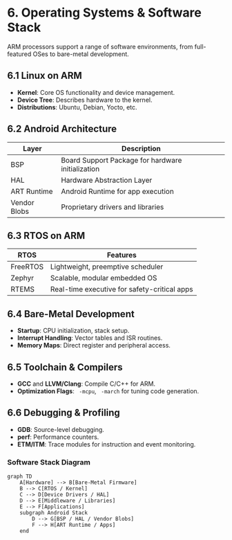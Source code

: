 # 6. Operating Systems & Software Stack

ARM processors support a range of software environments, from full-featured OSes to bare-metal development.

## 6.1 Linux on ARM
- **Kernel**: Core OS functionality and device management.  
- **Device Tree**: Describes hardware to the kernel.  
- **Distributions**: Ubuntu, Debian, Yocto, etc.

## 6.2 Android Architecture
| Layer         | Description                                    |
|---------------|-----------------------------------------------|
| BSP           | Board Support Package for hardware initialization |
| HAL           | Hardware Abstraction Layer                     |
| ART Runtime   | Android Runtime for app execution             |
| Vendor Blobs  | Proprietary drivers and libraries             |

## 6.3 RTOS on ARM
| RTOS      | Features                                        |
|-----------|-----------------------------------------------|
| FreeRTOS  | Lightweight, preemptive scheduler             |
| Zephyr    | Scalable, modular embedded OS                  |
| RTEMS     | Real-time executive for safety-critical apps  |

## 6.4 Bare-Metal Development
- **Startup**: CPU initialization, stack setup.  
- **Interrupt Handling**: Vector tables and ISR routines.  
- **Memory Maps**: Direct register and peripheral access.

## 6.5 Toolchain & Compilers
- **GCC** and **LLVM/Clang**: Compile C/C++ for ARM.  
- **Optimization Flags**: ` -mcpu`, ` -march` for tuning code generation.

## 6.6 Debugging & Profiling
- **GDB**: Source-level debugging.  
- **perf**: Performance counters.  
- **ETM/ITM**: Trace modules for instruction and event monitoring.

### Software Stack Diagram
```mermaid
graph TD
    A[Hardware] --> B[Bare-Metal Firmware]
    B --> C[RTOS / Kernel]
    C --> D[Device Drivers / HAL]
    D --> E[Middleware / Libraries]
    E --> F[Applications]
    subgraph Android Stack
        D --> G[BSP / HAL / Vendor Blobs]
        F --> H[ART Runtime / Apps]
    end
```
